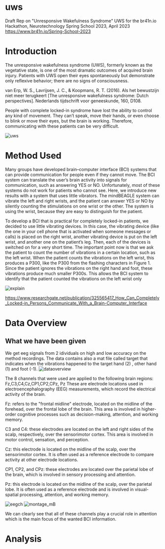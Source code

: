 # uws
Draft Rep on "Unresponsive Wakefulness Syndrome" UWS for the br41n.io Hackathon, Neurotechnology Spring School 2023, April 2023
https://www.br41n.io/Spring-School-2023

# Introduction

The unresponsive wakefulness syndrome (UWS), formerly known as the vegetative state, is one of 
the most dramatic outcomes of acquired brain injury.
Patients with UWS open their eyes spontaneously but demonstrate only 
reflexive behavior; there are no signs of consciousness.

van Erp, W. S., Lavrijsen, J. C., & Koopmans, R. T. (2016). Als het bewustzijn niet meer terugkeert [The unresponsive wakefulness syndrome: Dutch perspectives]. Nederlands tijdschrift voor geneeskunde, 160, D108.


People with complete locked-in syndrome have lost the ability to control
any kind of movement. They can’t speak, move their hands, or even
choose to blink or move their eyes, but the brain is working. Therefore,
communicating with these patients can be very difficult.

![uws](https://user-images.githubusercontent.com/117298723/233794706-83d8b5dd-a5a7-4ad6-b6be-20836b2f017f.png)


# Method Used

Many groups have developed brain–computer interface (BCI) systems that can provide
communication for people even if they cannot move. The BCI system can
translate the user’s brain activity into signals for communication, such as
answering YES or NO. Unfortunately, most of these systems do not work
for patients who cannot see. Here, we introduce new results with a system
that uses little vibrators. The mindBEAGLE system can vibrate the left and
right wrists, and the patient can answer YES or NO by silently counting
the stimulations on one wrist or the other. The system is using the wrist,
because they are easy to distinguish for the patient.

To develop a BCI that is practical for completely locked-in patients, we
decided to use little vibrating devices. In this case, the vibrating device
(like the one in your cell phone that is activated when someone messages
or calls) is placed on the right wrist, another vibrating device is put on the
left wrist, and another one on the patient’s leg. Then,
each of the devices is switched on for a very short time. The important
point now is that we ask the patient to count the number of vibrations in a
certain location, such as the left wrist. When the patient counts the vibrations on the left wrist, this produces a P300, like the P300 from the flashing
characters in Figure 1. Since the patient ignores the vibrations on the right
hand and foot, these vibrations produce much smaller P300s. This allows the BCI system to identify that the patient counted the vibrations on the
left wrist only

![explain](https://user-images.githubusercontent.com/117298723/233794934-aa567e69-904c-4a4a-a2e3-d0204e9ac3a8.png)


https://www.researchgate.net/publication/325565417_How_Can_Completely_Locked-in_Persons_Communicate_With_a_Brain-Computer_Interface

# Data Overview

##       What we have been given

We get eeg signals from 2 idividuals on high and low accuracy on the method recordings.
The data contains also a mat file called target that indicates when the vibrations happened to the target hand (2) , other hand (1) and foot (-1).
![dataoverview](https://user-images.githubusercontent.com/117298723/233794515-2f612fea-c5f4-46cb-be39-8f1e847e426b.png)


The 8 channels that were used are applied to the following brain regions: Fz,C3,C4,Cz,CP1,CP2,CPz, Pz
These are electrode locations used in electroencephalography (EEG) measurements, which record the electrical activity of the brain.

Fz: refers to the "frontal midline" electrode, located on the midline of the forehead, over the frontal lobe of the brain. This area is involved in higher-order cognitive processes such as decision-making, attention, and working memory.

C3 and C4: these electrodes are located on the left and right sides of the scalp, respectively, over the sensorimotor cortex. This area is involved in motor control, sensation, and perception.

Cz: this electrode is located on the midline of the scalp, over the sensorimotor cortex. It is often used as a reference electrode to compare activity at other electrode locations.

CP1, CP2, and CPz: these electrodes are located over the parietal lobe of the brain, which is involved in sensory processing and attention.

Pz: this electrode is located on the midline of the scalp, over the parietal lobe. It is often used as a reference electrode and is involved in visual-spatial processing, attention, and working memory.


![eegch](https://user-images.githubusercontent.com/117298723/233794427-86db8c49-cb2d-4ccd-bb01-7680782daeb4.png)
![montage_mB](https://user-images.githubusercontent.com/117298723/233794475-d92a3050-4c10-4170-bd56-766100f6dc40.png)


We can clearly see that all of these channels play a crucial role in attention which is the main focus of the wanted BCI information. 

# Analysis
